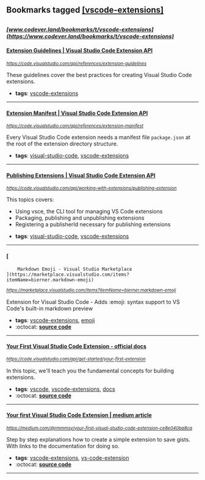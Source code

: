 ## Bookmarks tagged [[vscode-extensions]](https://www.codever.land/search?q=[vscode-extensions])

_<sup><sup>[www.codever.land/bookmarks/t/vscode-extensions](https://www.codever.land/bookmarks/t/vscode-extensions)</sup></sup>_
---
#### [Extension Guidelines | Visual Studio Code Extension API](https://code.visualstudio.com/api/references/extension-guidelines)
_<sup>https://code.visualstudio.com/api/references/extension-guidelines</sup>_

These guidelines cover the best practices for creating Visual Studio Code extensions.


* **tags**: [vscode-extensions](../tagged/vscode-extensions.md)
---
#### [Extension Manifest | Visual Studio Code Extension API](https://code.visualstudio.com/api/references/extension-manifest)
_<sup>https://code.visualstudio.com/api/references/extension-manifest</sup>_

Every Visual Studio Code extension needs a manifest file `package.json` at the root of the extension directory structure. 


* **tags**: [visual-studio-code](../tagged/visual-studio-code.md), [vscode-extensions](../tagged/vscode-extensions.md)
---
#### [Publishing Extensions | Visual Studio Code Extension API](https://code.visualstudio.com/api/working-with-extensions/publishing-extension)
_<sup>https://code.visualstudio.com/api/working-with-extensions/publishing-extension</sup>_

This topics covers:
- Using vsce, the CLI tool for managing VS Code extensions
- Packaging, publishing and unpublishing extensions
- Registering a publisherId necessary for publishing extensions

* **tags**: [visual-studio-code](../tagged/visual-studio-code.md), [vscode-extensions](../tagged/vscode-extensions.md)
---
#### [
        Markdown Emoji - Visual Studio Marketplace
    ](https://marketplace.visualstudio.com/items?itemName=bierner.markdown-emoji)
_<sup>https://marketplace.visualstudio.com/items?itemName=bierner.markdown-emoji</sup>_

Extension for Visual Studio Code - Adds :emoji: syntax support to VS Code's built-in markdown preview
* **tags**: [vscode-extensions](../tagged/vscode-extensions.md), [emoji](../tagged/emoji.md)
* :octocat: **[source code](https://github.com/mjbvz/vscode-markdown-emoji)**
---
#### [Your First Visual Studio Code Extension - official docs](https://code.visualstudio.com/api/get-started/your-first-extension)
_<sup>https://code.visualstudio.com/api/get-started/your-first-extension</sup>_

In this topic, we'll teach you the fundamental concepts for building extensions. 
* **tags**: [vscode](../tagged/vscode.md), [vscode-extensions](../tagged/vscode-extensions.md), [docs](../tagged/docs.md)
* :octocat: **[source code](https://github.com/microsoft/vscode-extension-samples/tree/master/helloworld-sample)**
---
#### [Your first Visual Studio Code Extension | medium article](https://medium.com/@rmmmsy/your-first-visual-studio-code-extension-ce8e040ba8ca)
_<sup>https://medium.com/@rmmmsy/your-first-visual-studio-code-extension-ce8e040ba8ca</sup>_

Step by step explanations how to create a simple extension to save gists. With links to the documentation for doing so.
* **tags**: [vscode-extensions](../tagged/vscode-extensions.md), [vs-code-extension](../tagged/vs-code-extension.md)
* :octocat: **[source code](https://github.com/ramsaylanier/vs-code-gist-generator)**
---
